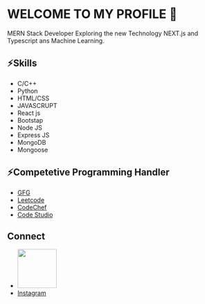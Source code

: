 ### <h1>WELCOME TO MY PROFILE 👋</h1>

MERN Stack Developer Exploring the new Technology NEXT.js and Typescript ans Machine Learning.

<h2>⚡Skills </h2>
<ul>
  <li>C/C++</li>
  <li>Python</li>
   <li>HTML/CSS</li>
  <li>JAVASCRUPT</li>
  <li>React js</li>
  <li>Bootstap</li>
  <li>Node JS</li>
  <li>Express JS</li>
  <li>MongoDB</li>
  <li>Mongoose</li>
</ul>

<h2> ⚡Competetive Programming Handler</h2>
<ul>
<li> <a href="https://auth.geeksforgeeks.org/user/brskumar0102">GFG</a></li>
<li><a href="https://leetcode.com/brijesh_singh/">Leetcode</a></li>
<li><a href="https://www.codechef.com/users/brijesh_122004">CodeChef</a></li>
<li><a href="https://www.codingninjas.com/studio/profile/Brijesh_94ec">Code Studio</a></li>
  </ul>

  <h2>Connect</h2>
  <ul>
    <li> <a href="https://www.linkedin.com/in/brijesh-singh-456185228/"> <img width="90px" height="90px" text-aligh="center" src="https://th.bing.com/th/id/OIP.mdNMeNAxQL1gWv0U3KAe1gAAAA?pid=ImgDet&rs=1"/> </a></li>
    <li> <a href="https://www.instagram.com/brijeshsingh5744/">Instagram</a></li>
  </ul>
<!--
**brijesh2004/brijesh2004** is a ✨ _special_ ✨ repository because its `README.md` (this file) appears on your GitHub profile.

Here are some ideas to get you started:

- 🔭 I’m currently working on ...
- 🌱 I’m currently learning ...
- 👯 I’m looking to collaborate on ...
- 🤔 I’m looking for help with ...
- 💬 Ask me about ...
- 📫 How to reach me: ...
- 😄 Pronouns: ...
- ⚡ Fun fact: ...
-->
